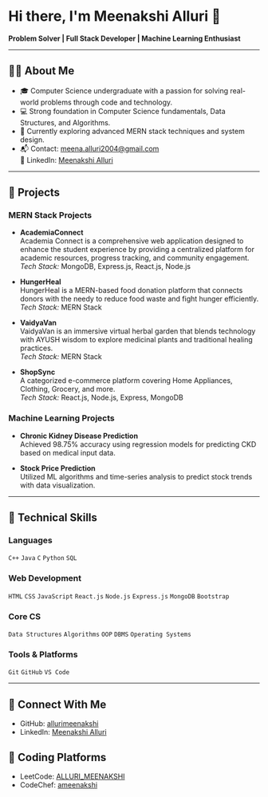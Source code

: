 # Hi there, I'm Meenakshi Alluri 👋  
**Problem Solver | Full Stack Developer | Machine Learning Enthusiast**

---

## 👩‍💻 About Me

- 🎓 Computer Science undergraduate with a passion for solving real-world problems through code and technology.
- 💻 Strong foundation in Computer Science fundamentals, Data Structures, and Algorithms.
- 🌱 Currently exploring advanced MERN stack techniques and system design.
- 📬 Contact: meena.alluri2004@gmail.com  
  🔗 LinkedIn: [Meenakshi Alluri](https://www.linkedin.com/in/meenakshialluri/)

---

## 💼 Projects

### MERN Stack Projects

- **AcademiaConnect**  
  Academia Connect is a comprehensive web application designed to enhance the student experience by providing a centralized platform for academic resources, progress tracking, and community engagement.  
  *Tech Stack:* MongoDB, Express.js, React.js, Node.js

- **HungerHeal**  
  HungerHeal is a MERN-based food donation platform that connects donors with the needy to reduce food waste and fight hunger efficiently. 
  *Tech Stack:* MERN Stack

- **VaidyaVan**  
  VaidyaVan is an immersive virtual herbal garden that blends technology with AYUSH wisdom to explore medicinal plants and traditional healing practices.  
  *Tech Stack:* MERN Stack

- **ShopSync**  
  A categorized e-commerce platform covering Home Appliances, Clothing, Grocery, and more.  
  *Tech Stack:* React.js, Node.js, Express, MongoDB

### Machine Learning Projects

- **Chronic Kidney Disease Prediction**  
  Achieved 98.75% accuracy using regression models for predicting CKD based on medical input data.

- **Stock Price Prediction**  
  Utilized ML algorithms and time-series analysis to predict stock trends with data visualization.

---

## 🧠 Technical Skills

### Languages  
`C++` `Java` `C` `Python` `SQL`

### Web Development  
`HTML` `CSS` `JavaScript` `React.js` `Node.js` `Express.js` `MongoDB` `Bootstrap`

### Core CS  
`Data Structures` `Algorithms` `OOP` `DBMS` `Operating Systems`

### Tools & Platforms  
`Git` `GitHub` `VS Code` 

---

## 🔗 Connect With Me

- GitHub: [allurimeenakshi](https://github.com/allurimeenakshi)  
- LinkedIn: [Meenakshi Alluri](https://www.linkedin.com/in/meenakshialluri/)

## 🔗 Coding Platforms
- LeetCode: [ALLURI_MEENAKSHI](https://leetcode.com/u/ALLURI_MEENAKSHI/)  
- CodeChef: [ameenakshi](https://www.codechef.com/users/ameenakshi)
